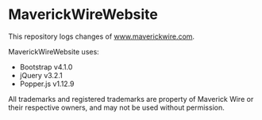 # MaverickWireWebsite
This repository logs changes of www.maverickwire.com.

MaverickWireWebsite uses:
* Bootstrap v4.1.0
* jQuery v3.2.1
* Popper.js v1.12.9

All trademarks and registered trademarks are property of Maverick Wire or their respective owners, and may not be used without permission.
